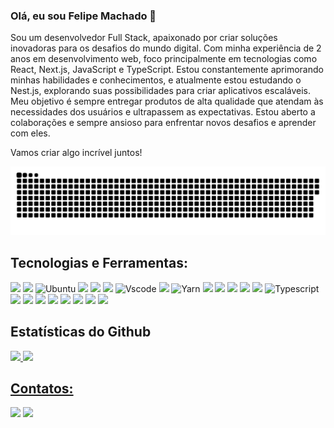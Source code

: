 ### Olá, eu sou Felipe Machado 👋

Sou um desenvolvedor Full Stack, apaixonado por criar soluções inovadoras para os desafios do mundo digital. Com minha experiência de 2 anos em desenvolvimento web, foco principalmente em tecnologias como React, Next.js, JavaScript e TypeScript. Estou constantemente aprimorando minhas habilidades e conhecimentos, e atualmente estou estudando o Nest.js, explorando suas possibilidades para criar aplicativos escaláveis. Meu objetivo é sempre entregar produtos de alta qualidade que atendam às necessidades dos usuários e ultrapassem as expectativas. Estou aberto a colaborações e sempre ansioso para enfrentar novos desafios e aprender com eles. 

Vamos criar algo incrível juntos!

![Snake animation](https://github.com/feelipepm/feelipepm/blob/output/github-contribution-grid-snake.svg)

## Tecnologias e Ferramentas: 

<div align="left">
  <img width="40px" src="https://cdn.jsdelivr.net/gh/devicons/devicon@latest/icons/bash/bash-original.svg" />
  <img width="40px" src="https://cdn.jsdelivr.net/gh/devicons/devicon@latest/icons/linux/linux-original.svg" />
  <img width="40px" title="Ubuntu" alt="Ubuntu" src="https://cdn.jsdelivr.net/gh/devicons/devicon@latest/icons/ubuntu/ubuntu-original.svg" />
  <img width="40px" src="https://cdn.jsdelivr.net/gh/devicons/devicon@latest/icons/notion/notion-original.svg" />
  <img width="40px" src="https://cdn.jsdelivr.net/gh/devicons/devicon@latest/icons/postman/postman-original.svg" />          
  <img width="40px" src="https://cdn.jsdelivr.net/gh/devicons/devicon@latest/icons/figma/figma-original.svg" />
  <img width="40px" title="Vscode" alt="Vscode" src="https://cdn.jsdelivr.net/gh/devicons/devicon@latest/icons/vscode/vscode-original.svg" />
  <img width="40px" src="https://cdn.jsdelivr.net/gh/devicons/devicon@latest/icons/npm/npm-original-wordmark.svg" />
  <img width="40px" title="Yarn" alt="Yarn" src="https://cdn.jsdelivr.net/gh/devicons/devicon@latest/icons/yarn/yarn-original.svg" />
  <img width="40px" src="https://cdn.jsdelivr.net/gh/devicons/devicon@latest/icons/html5/html5-original.svg" />
  <img width="40px" src="https://cdn.jsdelivr.net/gh/devicons/devicon@latest/icons/css3/css3-original.svg" />
  <img width="40px" src="https://cdn.jsdelivr.net/gh/devicons/devicon@latest/icons/sass/sass-original.svg" />       
  <img width="40px" src="https://cdn.jsdelivr.net/gh/devicons/devicon@latest/icons/tailwindcss/tailwindcss-original.svg" />
  <img width="40px" src="https://cdn.jsdelivr.net/gh/devicons/devicon@latest/icons/javascript/javascript-original.svg" />
  <img width="40px" title="Typescript" alt="Typescript" src="https://cdn.jsdelivr.net/gh/devicons/devicon@latest/icons/typescript/typescript-original.svg" />
  <img width="40px" src="https://cdn.jsdelivr.net/gh/devicons/devicon@latest/icons/react/react-original.svg" />          
  <img width="40px" src="https://cdn.jsdelivr.net/gh/devicons/devicon@latest/icons/nextjs/nextjs-original.svg" />
  <img width="40px" src="https://cdn.jsdelivr.net/gh/devicons/devicon@latest/icons/nodejs/nodejs-original.svg" />
  <img width="40px" src="https://cdn.jsdelivr.net/gh/devicons/devicon@latest/icons/postgresql/postgresql-plain.svg" />        
  <img width="40px" src="https://cdn.jsdelivr.net/gh/devicons/devicon@latest/icons/materialui/materialui-original.svg" />
  <img width="40px" src="https://cdn.jsdelivr.net/gh/devicons/devicon@latest/icons/git/git-original.svg" />
  <img width="40px" src="https://cdn.jsdelivr.net/gh/devicons/devicon@latest/icons/github/github-original.svg" />
  <img width="40px" src="https://cdn.jsdelivr.net/gh/devicons/devicon@latest/icons/eslint/eslint-original.svg" />
</div>

## Estatísticas do Github

<div>
<a href="https://github.com/feelipepm">
<img loading="lazy" height="180em" src="https://github-readme-stats.vercel.app/api/top-langs/?username=feelipepm&layout=compact&langs_count=7&theme=dracula"/>
<img loading="lazy" height="180em" src="https://github-readme-stats.vercel.app/api?username=feelipepm&show_icons=true&theme=dracula&include_all_commits=true&count_private=true"/>
</div>

## Contatos:

<div>
<a href="mailto:feelipe.pm@gmail.com"><img loading="lazy" src="https://img.shields.io/badge/Gmail-D14836?style=for-the-badge&logo=gmail&logoColor=white" target="_blank"></a>
<a href="https://www.linkedin.com/in/feelipepm" target="_blank"><img loading="lazy" src="https://img.shields.io/badge/-LinkedIn-%230077B5?style=for-the-badge&logo=linkedin&logoColor=white" target="_blank"></a>   
</div>
